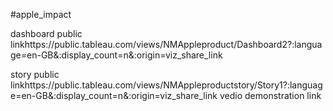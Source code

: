 #apple_impact

dashboard public linkhttps://public.tableau.com/views/NMAppleproduct/Dashboard2?:language=en-GB&:display_count=n&:origin=viz_share_link

story public linkhttps://public.tableau.com/views/NMAppleproductstory/Story1?:language=en-GB&:display_count=n&:origin=viz_share_link
vedio demonstration link


